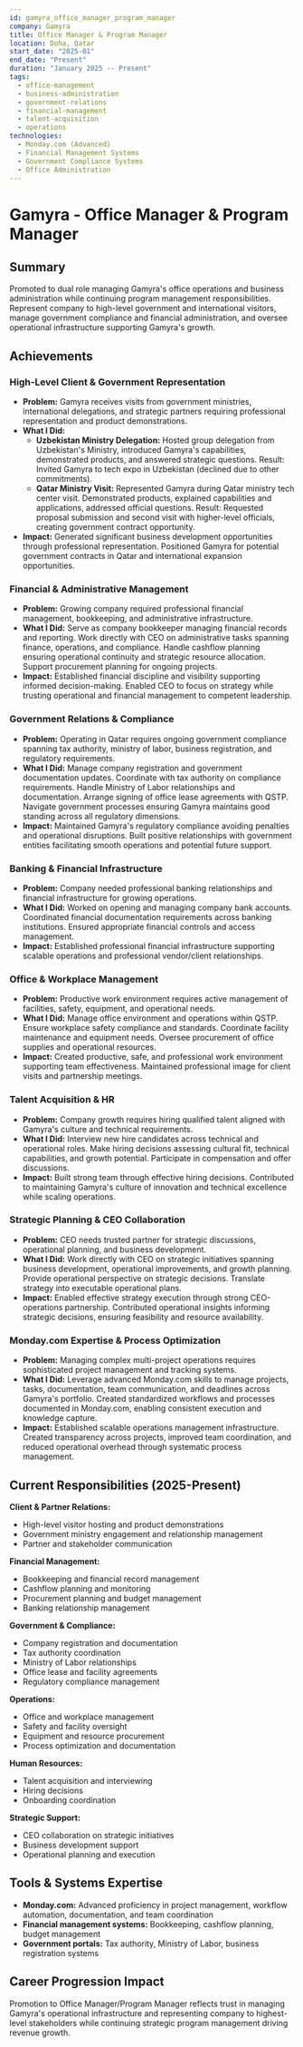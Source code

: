 ```yaml
---
id: gamyra_office_manager_program_manager
company: Gamyra
title: Office Manager & Program Manager
location: Doha, Qatar
start_date: "2025-01"
end_date: "Present"
duration: "January 2025 -- Present"
tags:
  - office-management
  - business-administration
  - government-relations
  - financial-management
  - talent-acquisition
  - operations
technologies:
  - Monday.com (Advanced)
  - Financial Management Systems
  - Government Compliance Systems
  - Office Administration
---
```


# Gamyra - Office Manager & Program Manager

## Summary
Promoted to dual role managing Gamyra's office operations and business administration while continuing program management responsibilities. Represent company to high-level government and international visitors, manage government compliance and financial administration, and oversee operational infrastructure supporting Gamyra's growth.

## Achievements

### High-Level Client & Government Representation
- **Problem:** Gamyra receives visits from government ministries, international delegations, and strategic partners requiring professional representation and product demonstrations.
- **What I Did:**
  - **Uzbekistan Ministry Delegation:** Hosted group delegation from Uzbekistan's Ministry, introduced Gamyra's capabilities, demonstrated products, and answered strategic questions. Result: Invited Gamyra to tech expo in Uzbekistan (declined due to other commitments).
  - **Qatar Ministry Visit:** Represented Gamyra during Qatar ministry tech center visit. Demonstrated products, explained capabilities and applications, addressed official questions. Result: Requested proposal submission and second visit with higher-level officials, creating government contract opportunity.
- **Impact:** Generated significant business development opportunities through professional representation. Positioned Gamyra for potential government contracts in Qatar and international expansion opportunities.

### Financial & Administrative Management
- **Problem:** Growing company required professional financial management, bookkeeping, and administrative infrastructure.
- **What I Did:** Serve as company bookkeeper managing financial records and reporting. Work directly with CEO on administrative tasks spanning finance, operations, and compliance. Handle cashflow planning ensuring operational continuity and strategic resource allocation. Support procurement planning for ongoing projects.
- **Impact:** Established financial discipline and visibility supporting informed decision-making. Enabled CEO to focus on strategy while trusting operational and financial management to competent leadership.

### Government Relations & Compliance
- **Problem:** Operating in Qatar requires ongoing government compliance spanning tax authority, ministry of labor, business registration, and regulatory requirements.
- **What I Did:** Manage company registration and government documentation updates. Coordinate with tax authority on compliance requirements. Handle Ministry of Labor relationships and documentation. Arrange signing of office lease agreements with QSTP. Navigate government processes ensuring Gamyra maintains good standing across all regulatory dimensions.
- **Impact:** Maintained Gamyra's regulatory compliance avoiding penalties and operational disruptions. Built positive relationships with government entities facilitating smooth operations and potential future support.

### Banking & Financial Infrastructure
- **Problem:** Company needed professional banking relationships and financial infrastructure for growing operations.
- **What I Did:** Worked on opening and managing company bank accounts. Coordinated financial documentation requirements across banking institutions. Ensured appropriate financial controls and access management.
- **Impact:** Established professional financial infrastructure supporting scalable operations and professional vendor/client relationships.

### Office & Workplace Management
- **Problem:** Productive work environment requires active management of facilities, safety, equipment, and operational needs.
- **What I Did:** Manage office environment and operations within QSTP. Ensure workplace safety compliance and standards. Coordinate facility maintenance and equipment needs. Oversee procurement of office supplies and operational resources.
- **Impact:** Created productive, safe, and professional work environment supporting team effectiveness. Maintained professional image for client visits and partnership meetings.

### Talent Acquisition & HR
- **Problem:** Company growth requires hiring qualified talent aligned with Gamyra's culture and technical requirements.
- **What I Did:** Interview new hire candidates across technical and operational roles. Make hiring decisions assessing cultural fit, technical capabilities, and growth potential. Participate in compensation and offer discussions.
- **Impact:** Built strong team through effective hiring decisions. Contributed to maintaining Gamyra's culture of innovation and technical excellence while scaling operations.

### Strategic Planning & CEO Collaboration
- **Problem:** CEO needs trusted partner for strategic discussions, operational planning, and business development.
- **What I Did:** Work directly with CEO on strategic initiatives spanning business development, operational improvements, and growth planning. Provide operational perspective on strategic decisions. Translate strategy into executable operational plans.
- **Impact:** Enabled effective strategy execution through strong CEO-operations partnership. Contributed operational insights informing strategic decisions, ensuring feasibility and resource availability.

### Monday.com Expertise & Process Optimization
- **Problem:** Managing complex multi-project operations requires sophisticated project management and tracking systems.
- **What I Did:** Leverage advanced Monday.com skills to manage projects, tasks, documentation, team communication, and deadlines across Gamyra's portfolio. Created standardized workflows and processes documented in Monday.com, enabling consistent execution and knowledge capture.
- **Impact:** Established scalable operations management infrastructure. Created transparency across projects, improved team coordination, and reduced operational overhead through systematic process management.

## Current Responsibilities (2025-Present)

**Client & Partner Relations:**
- High-level visitor hosting and product demonstrations
- Government ministry engagement and relationship management
- Partner and stakeholder communication

**Financial Management:**
- Bookkeeping and financial record management
- Cashflow planning and monitoring
- Procurement planning and budget management
- Banking relationship management

**Government & Compliance:**
- Company registration and documentation
- Tax authority coordination
- Ministry of Labor relationships
- Office lease and facility agreements
- Regulatory compliance management

**Operations:**
- Office and workplace management
- Safety and facility oversight
- Equipment and resource procurement
- Process optimization and documentation

**Human Resources:**
- Talent acquisition and interviewing
- Hiring decisions
- Onboarding coordination

**Strategic Support:**
- CEO collaboration on strategic initiatives
- Business development support
- Operational planning and execution

## Tools & Systems Expertise
- **Monday.com:** Advanced proficiency in project management, workflow automation, documentation, and team coordination
- **Financial management systems:** Bookkeeping, cashflow planning, budget management
- **Government portals:** Tax authority, Ministry of Labor, business registration systems

## Career Progression Impact
Promotion to Office Manager/Program Manager reflects trust in managing Gamyra's operational infrastructure and representing company to highest-level stakeholders while continuing strategic program management driving revenue growth.
